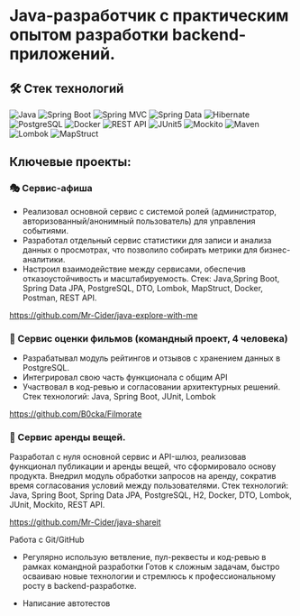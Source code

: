 # Java-разработчик с практическим опытом разработки backend-приложений.

## 🛠️ Стек технологий

<p align="left">
  <img src="https://img.shields.io/badge/Java-ED8B00?style=for-the-badge&logo=&logoColor=white" alt="Java"/>
  <img src="https://img.shields.io/badge/Spring Boot-6DB33F?style=for-the-badge&logo=&logoColor=white" alt="Spring Boot"/>
  <img src="https://img.shields.io/badge/Spring MVC-6DB33F?style=for-the-badge&logo=&logoColor=white" alt="Spring MVC"/>
  <img src="https://img.shields.io/badge/Spring Data-6DB33F?style=for-the-badge&logo=&logoColor=white" alt="Spring Data"/>
  <img src="https://img.shields.io/badge/Hibernate-59666C?style=for-the-badge&logo=&logoColor=white" alt="Hibernate"/>
  <img src="https://img.shields.io/badge/PostgreSQL-4169E1?style=for-the-badge&logo=&logoColor=white" alt="PostgreSQL"/>
  <img src="https://img.shields.io/badge/Docker-2496ED?style=for-the-badge&logo=&logoColor=white" alt="Docker"/>
  <img src="https://img.shields.io/badge/REST API-FF6F61?style=for-the-badge&logo=&logoColor=white" alt="REST API"/>
  <img src="https://img.shields.io/badge/JUnit5-25A162?style=for-the-badge&logo=&logoColor=white" alt="JUnit5"/>
  <img src="https://img.shields.io/badge/Mockito-78A641?style=for-the-badge&logo=&logoColor=white" alt="Mockito"/>
  <img src="https://img.shields.io/badge/Maven-C71A36?style=for-the-badge&logo=&logoColor=white" alt="Maven"/>
  <img src="https://img.shields.io/badge/Lombok-A50034?style=for-the-badge&logo=&logoColor=white" alt="Lombok"/>
  <img src="https://img.shields.io/badge/MapStruct-FF0000?style=for-the-badge&logo=&logoColor=white" alt="MapStruct"/>
</p>

## Ключевые проекты:

### 🎭 Сервис-афиша
- Реализовал основной сервис с системой ролей (администратор, авторизованный/анонимный пользователь) для управления событиями.
- Разработал отдельный сервис статистики для записи и анализа данных о просмотрах, что позволило собирать метрики для бизнес-аналитики.
- Настроил взаимодействие между сервисами, обеспечив отказоустойчивость и масштабируемость.
Стек: Java,Spring Boot, Spring Data JPA, PostgreSQL, DTO, Lombok, MapStruct, Docker, Postman, REST API.

https://github.com/Mr-Cider/java-explore-with-me

### 🎥 Сервис оценки фильмов (командный проект, 4 человека)
- Разрабатывал модуль рейтингов и отзывов с хранением данных в PostgreSQL.
- Интегрировал свою часть функционала с общим API
- Участвовал в код-ревью и согласовании архитектурных решений.
  Стек технологий: Java, Spring Boot, JUnit, Lombok
  
https://github.com/B0cka/Filmorate

### 🤝 Сервис аренды вещей.
Разработал с нуля основной сервис и API-шлюз, реализовав функционал публикации и аренды вещей, что сформировало основу продукта.
Внедрил модуль обработки запросов на аренду, сократив время согласования условий между пользователями.
Стек технологий: Java, Spring Boot, Spring Data JPA, PostgreSQL, H2, Docker, DTO, Lombok, JUnit, Mockito, REST API.

https://github.com/Mr-Cider/java-shareit

Работа с Git/GitHub
- Регулярно использую ветвление, пул-реквесты и код-ревью в рамках командной разработки
  Готов к сложным задачам, быстро осваиваю новые технологии и стремлюсь к профессиональному росту в backend-разработке.

- Написание автотестов

